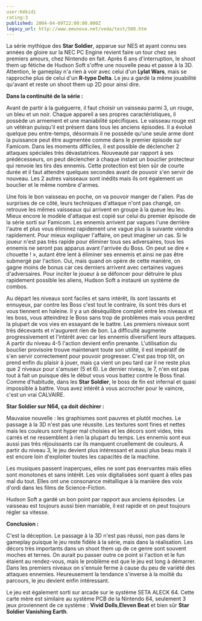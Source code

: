 ```yaml
---
user:Kékidi
rating:3
published: 2004-04-09T22:00:00.000Z
legacy_url: http://www.emunova.net/veda/test/508.htm
---
```

La série mythique des **Star Soldier**, apparue sur NES et ayant connu ses années de gloire sur la NEC PC Engine revient faire un tour chez ses premiers amours, chez Nintendo en fait. Après 6 ans d'interruption, le shoot them up fétiche de Hudson Soft s'offre une nouvelle peau et passe à la 3D. Attention, le gameplay n'a rien à voir avec celui d'un **Lylat Wars**, mais se rapproche plus de celui d'un **R-type Delta**. Le jeu a gardé la même jouabilité qu'avant et reste un shoot them up 2D pour ainsi dire.  

  

**Dans la continuité de la série :**  

Avant de partir à la guéguerre, il faut choisir un vaisseau parmi 3, un rouge, un bleu et un noir. Chaque appareil a ses propres caractéristiques, il possède un armement et une maniabilité spécifiques. Le vaisseau rouge est un vétéran puisqu'il est présent dans tous les anciens épisodes. Il a évolué quelque peu entre-temps, désormais il ne possède qu'une seule arme dont la puissance peut être augmentée comme dans le premier épisode sur Famicom. Dans les moments difficiles, il est possible de déclencher 2 attaques spéciales très dévastatrices. Nouveauté par rapport à ses prédécesseurs, on peut déclencher à chaque instant un bouclier protecteur qui renvoie les tirs des ennemis. Cette protection est bien sûr de courte durée et il faut attendre quelques secondes avant de pouvoir s'en servir de nouveau. Les 2 autres vaisseaux sont inédits mais ils ont également un bouclier et le même nombre d'armes.  

  

Une fois le bon vaisseau en poche, on va pouvoir manger de l'alien. Pas de surprises de ce côté, leurs techniques d'attaque n'ont pas changé, on retrouve les mêmes vaisseaux qui arrivent en groupe à la queue leu leu. Mieux encore le modèle d'attaque est copié sur celui du premier épisode de la série sorti sur Famicom. Les ennemis arrivent par vagues l'une derrière l'autre et plus vous éliminez rapidement une vague plus la suivante viendra rapidement. Pour mieux expliquer l'affaire, on peut imaginer un cas. Si le joueur n'est pas très rapide pour éliminer tous ses adversaires, tous les ennemis ne seront pas apparus avant l'arrivée du Boss. On peut se dire « chouette ! », autant être lent à éliminer ses ennemis et ainsi ne pas être submergé par l'action. Oui, mais quand on opère de cette manière, on gagne moins de bonus car ces derniers arrivent avec certaines vagues d'adversaires. Pour inciter le joueur à se défoncer pour détruire le plus rapidement possible les aliens, Hudson Soft a instauré un système de combos.  

  

Au départ les niveaux sont faciles et sans intérêt, ils sont lassants et ennuyeux, par contre les Boss c'est tout le contraire, ils sont très durs et vous tiennent en haleine. Il y a un déséquilibre complet entre les niveaux et les boss, vous atteindrez le Boss sans trop de problèmes mais vous perdrez la plupart de vos vies en essayant de le battre. Les premiers niveaux sont très décevants et n'augurent rien de bon. La difficulté augmente progressivement et l'intérêt avec car les ennemis diversifient leurs attaques. A partir du niveau 4-5 l'action devient enfin prenante. L'utilisation du bouclier provisoire trouve maintenant toute son utilité, il est impératif de s'en servir correctement pour pouvoir progresser. C'est pas trop tôt, on prend enfin du plaisir à jouer, mais ça vient un peu tard car il ne reste plus que 2 niveaux pour s'amuser (5 et 6). Le dernier niveau, le 7, n'en est pas tout à fait un puisque dès le début vous vous battez contre le Boss final. Comme d'habitude, dans les **Star Soldier**, le boss de fin est infernal et quasi impossible à battre. Vous avez intérêt à vous accrocher pour le vaincre, c'est un vrai CALVAIRE.  

  

  

**Star Soldier sur N64, ça doit déchirer :**  

Mauvaise nouvelle : les graphismes sont pauvres et plutôt moches. Le passage à la 3D n'est pas une réussite. Les textures sont fines et nettes mais les couleurs sont hyper mal choisies et les décors sont vides, très carrés et ne ressemblent à rien la plupart du temps. Les ennemis sont eux aussi pas très réjouissants car ils manquent cruellement de couleurs. A partir du niveau 3, le jeu devient plus intéressant et aussi plus beau mais il est encore loin d'exploiter toutes les capacités de la machine.  

  

Les musiques passent inaperçues, elles ne sont pas énervantes mais elles sont monotones et sans intérêt. Les voix digitalisées sont quant à elles pas mal du tout. Elles ont une consonance métallique à la manière des voix d'ordi dans les films de Science-Fiction.  

  

Hudson Soft a gardé un bon point par rapport aux anciens épisodes. Le vaisseau est toujours aussi bien maniable, il est rapide et on peut toujours régler sa vitesse.  

  

**Conclusion :**  

C'est la déception. Le passage à la 3D n'est pas réussi, non pas dans le gameplay puisque le jeu reste fidèle à la série, mais dans la réalisation. Les décors très importants dans un shoot them up de ce genre sont souvent moches et ternes. On aurait pu passer outre ce point si l'action et le fun étaient au rendez-vous, mais le problème est que le jeu est long à démarrer. Dans les premiers niveaux on s'ennuie ferme à cause du peu de variété des attaques ennemies. Heureusement la tendance s'inverse à la moitié du parcours, le jeu devient enfin intéressant.  

  

  

Le jeu est également sorti sur arcade sur le système SETA ALECK 64\. Cette carte mère est similaire au système PCB de la Nintendo 64, seulement 3 jeux proviennent de ce système : **Vivid Dolls**,**Eleven Beat** et bien sûr **Star Soldier Vanishing Earth**.